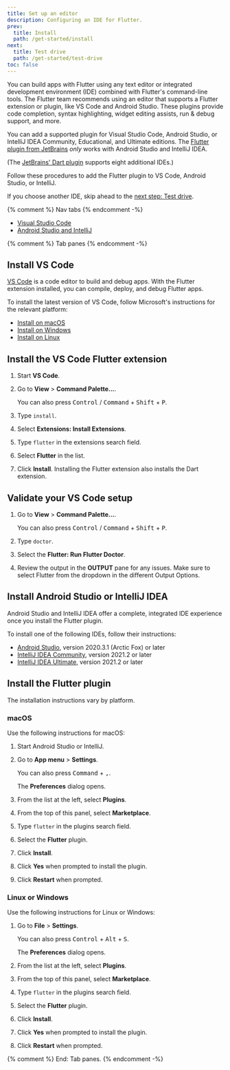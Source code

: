 ```yaml
---
title: Set up an editor
description: Configuring an IDE for Flutter.
prev:
  title: Install
  path: /get-started/install
next:
  title: Test drive
  path: /get-started/test-drive
toc: false
---
```


You can build apps with Flutter using any text editor or
integrated development environment (IDE)
combined with Flutter's command-line tools.
The Flutter team recommends using an editor that supports
a Flutter extension or plugin, like VS Code and Android Studio.
These plugins provide code completion, syntax highlighting,
widget editing assists, run & debug support, and more.

You can add a supported plugin for Visual Studio Code,
Android Studio, or IntelliJ IDEA Community, Educational,
and Ultimate editions.
The [Flutter plugin from JetBrains][] _only_ works with
Android Studio and IntelliJ IDEA.

(The [JetBrains' Dart plugin][] supports eight additional IDEs.)

[Flutter plugin from JetBrains]: https://plugins.jetbrains.com/plugin/9212-flutter
[JetBrains' Dart plugin]: https://plugins.jetbrains.com/plugin/6351-dart

Follow these procedures to add the Flutter plugin to VS Code,
Android Studio, or IntelliJ.

If you choose another IDE, skip ahead to the [next step: Test drive][].

{% comment %} Nav tabs {% endcomment -%}
<ul class="nav nav-tabs" id="editor-setup" role="tablist">
  <li class="nav-item">
    <a class="nav-link active" id="vscode-tab" href="#vscode" role="tab" aria-controls="vscode" aria-selected="true">Visual Studio Code</a>
  </li>
  <li class="nav-item">
    <a class="nav-link" id="androidstudio-tab" href="#androidstudio" role="tab" aria-controls="androidstudio" aria-selected="false">Android Studio and IntelliJ</a>
  </li>
</ul>

{% comment %} Tab panes {% endcomment -%}
<div class="tab-content">
<div class="tab-pane active" id="vscode" role="tabpanel" aria-labelledby="vscode-tab" markdown="1">

## Install VS Code

[VS Code][] is a code editor to build and debug apps.
With the Flutter extension installed, you can compile, deploy, and debug
Flutter apps.

To install the latest version of VS Code,
follow Microsoft's instructions for the relevant platform:

- [Install on macOS][]
- [Install on Windows][]
- [Install on Linux][]

[VS Code]: https://code.visualstudio.com/
[Install on macOS]: https://code.visualstudio.com/docs/setup/mac
[Install on Windows]: https://code.visualstudio.com/docs/setup/windows
[Install on Linux]: https://code.visualstudio.com/docs/setup/linux

## Install the VS Code Flutter extension

1. Start **VS Code**.

1. Go to **View** <span aria-label="and then">></span>
   **Command Palette...**.

   You can also press <kbd>Control</kbd> / <kbd>Command</kbd> +
   <kbd>Shift</kbd> + <kbd>P</kbd>.

1. Type `install`.

1. Select **Extensions: Install Extensions**.

1. Type `flutter` in the extensions search field.

1. Select **Flutter** in the list.

1. Click **Install**.
   Installing the Flutter extension also installs the Dart extension.

## Validate your VS Code setup

1. Go to **View** <span aria-label="and then">></span>
   **Command Palette...**.

   You can also press <kbd>Control</kbd> / <kbd>Command</kbd> +
   <kbd>Shift</kbd> + <kbd>P</kbd>.

1. Type `doctor`.

1. Select the **Flutter: Run Flutter Doctor**.

1. Review the output in the **OUTPUT** pane for any issues.
   Make sure to select Flutter from the dropdown
   in the different Output Options.

</div>
<div class="tab-pane" id="androidstudio" role="tabpanel" aria-labelledby="androidstudio-tab" markdown="1">

## Install Android Studio or IntelliJ IDEA

Android Studio and IntelliJ IDEA offer a complete,
integrated IDE experience once you install the Flutter plugin.

To install one of the following IDEs, follow their instructions:

- [Android Studio][], version 2020.3.1 (Arctic Fox) or later
- [IntelliJ IDEA Community][], version 2021.2 or later
- [IntelliJ IDEA Ultimate][], version 2021.2 or later

## Install the Flutter plugin

The installation instructions vary by platform.

### macOS

Use the following instructions for macOS:

1. Start Android Studio or IntelliJ.

1. Go to **App menu** <span aria-label="and then">></span>
   **Settings**.

   You can also press <kbd>Command</kbd> + <kbd>,</kbd>.

   The **Preferences** dialog opens.

1. From the list at the left, select **Plugins**.

1. From the top of this panel, select **Marketplace**.

1. Type `flutter` in the plugins search field.

1. Select the **Flutter** plugin.

1. Click **Install**.

1. Click **Yes** when prompted to install the plugin.

1. Click **Restart** when prompted.

### Linux or Windows

Use the following instructions for Linux or Windows:

1. Go to **File** <span aria-label="and then">></span> **Settings**.

   You can also press <kbd>Control</kbd> + <kbd>Alt</kbd> + <kbd>S</kbd>.

   The **Preferences** dialog opens.

1. From the list at the left, select **Plugins**.

1. From the top of this panel, select **Marketplace**.

1. Type `flutter` in the plugins search field.

1. Select the **Flutter** plugin.

1. Click **Install**.

1. Click **Yes** when prompted to install the plugin.

1. Click **Restart** when prompted.

</div>
</div>{% comment %} End: Tab panes. {% endcomment -%}

[Android Studio]: {{site.android-dev}}/studio/install
[IntelliJ IDEA Community]: https://www.jetbrains.com/idea/download/
[IntelliJ IDEA Ultimate]: https://www.jetbrains.com/idea/download/
[next step: Test drive]: {{site.url}}/get-started/test-drive
